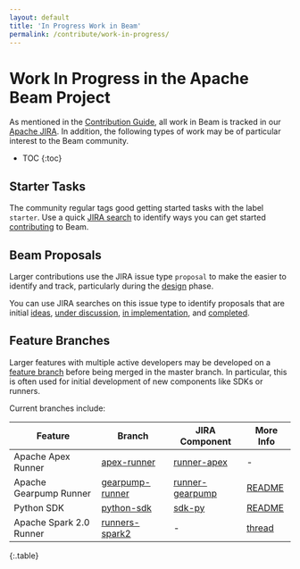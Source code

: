```yaml
---
layout: default
title: 'In Progress Work in Beam'
permalink: /contribute/work-in-progress/
---
```


# Work In Progress in the Apache Beam Project

As mentioned in the [Contribution Guide](/contribute/contribution-guide/), all work in Beam is tracked in our [Apache JIRA](https://issues.apache.org/jira/browse/BEAM). In addition, the following types of work may be of particular interest to the Beam community.

* TOC
{:toc}


## Starter Tasks

The community regular tags good getting started tasks with the label `starter`. Use a quick [JIRA search](https://issues.apache.org/jira/issues?jql=project%20%3D%20BEAM%20AND%20status%20%3D%20Open%20AND%20labels%20%3D%20starter) to identify ways you can get started [contributing](/contribute/contribution-guide/) to Beam.

## Beam Proposals

Larger contributions use the JIRA issue type `proposal` to make the easier to identify and track, particularly during the [design](/contribute/contribution-guide#design) phase.

You can use JIRA searches on this issue type to identify proposals that are initial [ideas](TODO), [under discussion](TODO), [in implementation](TODO), and [completed](TODO).

## Feature Branches

Larger features with multiple active developers may be developed on a [feature branch](/contribute/contribution-guide/#feature-branches) before being merged in the master branch. In particular, this is often used for initial development of new components like SDKs or runners.

Current branches include:

| Feature | Branch | JIRA Component | More Info |
| ---- | ---- | ---- | ---- |
| Apache Apex Runner | [apex-runner](https://github.com/apache/incubator-beam/tree/apex-runner) | [runner-apex](https://issues.apache.org/jira/browse/BEAM/component/12331007) | - |
| Apache Gearpump Runner | [gearpump-runner](https://github.com/apache/incubator-beam/tree/gearpump-runner) | [runner-gearpump](https://issues.apache.org/jira/browse/BEAM/component/12330829) | [README](https://github.com/apache/incubator-beam/blob/gearpump-runner/runners/gearpump/README.md) |
| Python SDK | [python-sdk](https://github.com/apache/incubator-beam/tree/python-sdk) | [sdk-py](https://issues.apache.org/jira/browse/BEAM/component/12328910) | [README](https://github.com/apache/incubator-beam/blob/python-sdk/sdks/python/README.md) |
| Apache Spark 2.0 Runner | [runners-spark2](https://github.com/apache/incubator-beam/tree/runners-spark2) | - | [thread](https://lists.apache.org/thread.html/e38ac4e4914a6cb1b865b1f32a6ca06c2be28ea4aa0f6b18393de66f@%3Cdev.beam.apache.org%3E) |
{:.table}

